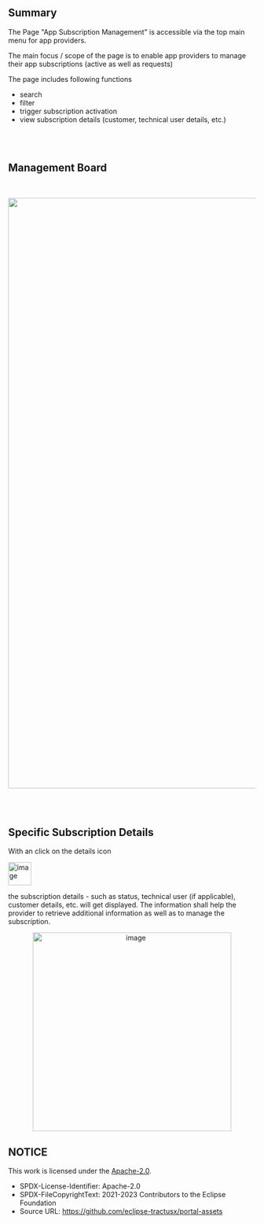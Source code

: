 ## Summary

The Page "App Subscription Management" is accessible via the top main menu for app providers.

The main focus / scope of the page is to enable app providers to manage their app subscriptions (active as well as requests)

The page includes following functions

- search
- filter
- trigger subscription activation
- view subscription details (customer, technical user details, etc.)

<br>
<br>

## Management Board

<br>

<p align="center">
  <img width="1200" alt="image" src="https://github.com/catenax-ng/tx-portal-assets/assets/94133633/ef62708b-c65e-4ad2-a44d-58969d36d5af">
</p>

<br>
<br>

## Specific Subscription Details

With an click on the details icon

<img width="47" alt="image" src="https://github.com/catenax-ng/tx-portal-assets/assets/94133633/87c9f001-7ae0-4f39-9eaf-2e4bec03d996">

the subscription details - such as status, technical user (if applicable), customer details, etc. will get displayed.
The information shall help the provider to retrieve additional information as well as to manage the subscription.

<p align="center">
  <img width="404" alt="image" src="https://github.com/catenax-ng/tx-portal-assets/assets/94133633/0e9a829b-3272-4464-856d-631e94131139">
</p>

## NOTICE

This work is licensed under the [Apache-2.0](https://www.apache.org/licenses/LICENSE-2.0).

- SPDX-License-Identifier: Apache-2.0
- SPDX-FileCopyrightText: 2021-2023 Contributors to the Eclipse Foundation
- Source URL: https://github.com/eclipse-tractusx/portal-assets
